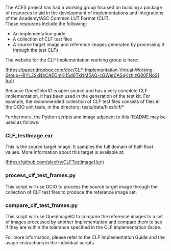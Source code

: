 <!-- SPDX-License-Identifier: CC-BY-4.0 -->
<!-- Copyright Contributors to the OpenColorIO Project. -->

The ACES project has had a working group focused on building a package of resources to aid in 
the development of implementations and integrations of the Academy/ASC Common LUT Format (CLF).  
These resources include the following:

- An implementation guide
- A collection of CLF test files
- A source target image and reference images generated by processing it through the test CLFs

The website for the CLF Implementation working group is here:

[https://paper.dropbox.com/doc/CLF-Implementation-Virtual-Working-Group--BYL3SxNbCAEOmKl1Sd6TkNM5AQ-cGWer0ASqKzhIzG00FNpS](url)

Because OpenColorIO is open source and has a very complete CLF implementation, it has been used 
in the generation of the test kit.  For example, the recommended collection of CLF test files 
consists of files in the OCIO unit tests, in the directory:  tests/data/files/clf/*

Furthermore, the Python scripts and image adjacent to this README may be used as follows:


### CLF_testImage.exr

This is the source target image.  It samples the full domain of half-float values.  More 
information about this target is available at:  

[https://github.com/alexfry/CLFTestImage](url)


### process_clf_test_frames.py

This script will use OCIO to process the source target image through the collection of CLF test 
files to produce the reference image set.


### compare_clf_test_frames.py

This script will use OpenImageIO to compare the reference images to a set of images processed 
by another implementation and compare them to see if they are within the tolerance specified in 
the CLF Implementation Guide.


For more information, please refer to the CLF Implementation Guide and the usage instructions 
in the individual scripts.
